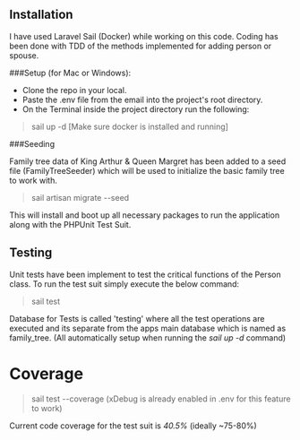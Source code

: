 
## Installation

I have used Laravel Sail (Docker) while working on this code. Coding has been done with TDD of the methods implemented for adding person or spouse. 

###Setup (for Mac or Windows):

- Clone the repo in your local.
- Paste the .env file from the email into the project's root directory.
- On the Terminal inside the project directory run the following: 
> sail up -d  [Make sure docker is installed and running]

###Seeding

Family tree data of King Arthur & Queen Margret has been added to a seed file (FamilyTreeSeeder) which will be used to initialize the basic family tree to work with.

> sail artisan migrate --seed


This will install and boot up all necessary packages to run the application along with the PHPUnit Test Suit.

## Testing

Unit tests have been implement to test the critical functions of the Person class. To run the test suit simply execute the below command:

> sail test

Database for Tests is called 'testing' where all the test operations are executed and its separate from the apps main database which is named as family_tree. (All automatically setup when running the *sail up -d* command)

# Coverage
> sail test --coverage  (xDebug is already enabled in .env for this feature to work)

Current code coverage for the test suit is *40.5%* (ideally ~75-80%)